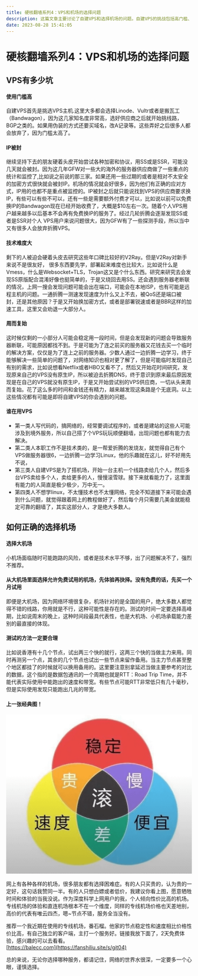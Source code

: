 ```yaml
---
title: 硬核翻墙系列4：VPS和机场的选择问题
description: 这篇文章主要讨论了自建VPS和选择机场的问题。自建VPS的挑战包括高门槛、IP被封、技术难度大和周而复始的问题。主要使用VPS的人群包括编程者、技术爱好者、机场搭建者和非技术人员。在选择机场时，建议选择大机场，优先选择允许免费试用的机场，并在高峰期进行测试。测试方法应合理，不应仅依赖延迟作为参考。总的来说，无论选择哪种服务，都需要谨慎选择。
date: 2023-08-28 15:41:05
---
```

<!-- more -->


# 硬核翻墙系列4：VPS和机场的选择问题

## VPS有多少坑

#### 使用门槛高
自建VPS首先是挑选VPS主机.这里大多都会选择Linode、Vultr或者是搬瓦工（Bandwagon），因为这几家知名度非常高，选好供应商之后就开始挑线路，BGP之类的。如果用伪装的方式还要买域名，改A记录等。这些弄好之后很多人都会放弃了，因为门槛太高了。
#### IP被封
继续坚持下去的朋友硬着头皮开始尝试各种加密和协议，用SS或是SSR，可能没几天就会被封。因为这几年GFW对一些大的海外的服务器供应商做了一些重点的统计和监控了,比如说之前说的那三家。如果还用一些过期的或者是相对不太安全的加密方式很快就会被封IP。机场的情况就会好很多，因为他们有正确的应对方式，IP用的也都不是重点被监控的。IP被封之后就只能说找到VPS的供应商要求换IP，有些可以有些不可以，还有一些是需要额外付费才可以，比如说以前可以免费换IP的Bandwagon现在已经开始收费了，大概是$10左右一次。随着个人VPS用户越来越多以后基本不会再有免费换IP的服务了。经过几轮折腾会逐渐发现SS或者是SSR对个人 VPS用户来说问题很大，因为GFW有了一些探测手段，所以当中又有很多人会放弃折腾VPS。
#### 技术难度大
剩下的人被迫会硬着头皮去研究这些年口碑比较好的V2Ray。但是V2Ray对新手来说不是很友好， 很多东西要先学，部署起来难度也比较大，比如说什么是Vmess，什么是Websocket+TLS，Trojan这又是个什么东西。研究来研究去会发现SS原版配合混淆好像也挺简单的，于是又绕回去用SS。还会遇到服务器老断联的情况，上网一搜会发现问题可能会出在端口，可能会在本地ISP，也有可能是远程主机的问题。一通折腾一测速发现速度为什么又上不去，被QoS还是端口被封，还是其他原因？于是又开始换加密方式，或者是部署锐速或者是BBR这样的加速工具，这里又会劝退一大部分人。
#### 周而复始
这时候仅剩的一小部分人可能会稳定用一段时间，但是会发现新的问题会导致服务器断联，可能原因都找不到。于是可能为了连之前买的服务器又花钱去买一个临时的解决方案，仅仅是为了连上之前的服务器。少数人通过一边折腾一边学习，终于能够解决一些简单的问题了，对网络知识也相对更了解了，但是可能临时发现自己有别的需求，比如说想看Netflix或者HBO又看不了，然后又开始花时间研究，发现原来自己的VPS没有原生IP，所以被迫去折腾DNS，终于意识到原来最后原因发现是在自己的VPS就没有原生IP，于是又开始尝试别的VPS供应商，一切从头来周而复始。花了这么多的时间和金钱还有精力，越来越发现这条路是个无底洞。以上这些情况都有可能是即将自建VPS的你会遇到的问题。
#### 谁在用VPS
- 第一类人写代码的，搞网络的，经常要调试程序的，或者是建站的这些人可能涉及到境外服务，所以自己搭了个VPS玩玩顺便翻墙，出现问题也都有能力去解决。
- 第二类人本职工作不是技术类的，是一帮爱折腾的发烧友，就觉得自己有个VPS做服务器很6，一边折腾一边学习Linux，他的乐趣就在这儿，好不好用先不说，
- 第三类人自建VPS是为了搭机场，开始一台主机一个线路卖给几个人，然后多台VPS卖给多个人，卖给更多的人，慢慢滚雪球。接下来就看能力了，这里面有能力的人简直是极少极少，万中无一。
- 第四类人不想学linux，不太懂技术也不太懂网络，完全不知道接下来可能会遇到什么问题，就觉得跟着网上的教程做好了，然后每个月只需要几美金就能稳定可靠的翻墙了，其实这部分人，才是绝大多数人。

## 如何正确的选择机场
#### 选择大机场
小机场面临随时可能跑路的风险，或者是技术水平不够，出了问题解决不了，强烈不推荐。
#### 从大机场里面选择允许免费试用的机场，先体验再抉择。没有免费的话，先买一个月试用
即便是大机场，因为网络环境很复杂，机场针对的是全国的用户，绝大多数人都觉得不错的线路，你用就是不行，这种可能性是存在的。测试的时间一定要选择高峰期，比如说周末的晚上，这种时间段最具代表性，也是大机场、小机场承载能力差别的最直接的体现。
#### 测试的方法一定要合理
比如说香港有十几个节点，试出两三个快的就行，这两三个快的当做主力来用。同时再测另一个点，其余的几个节点也试出一些节点来留作备用。当主力节点甚至整个地区都挂了的时候就可以换用备用的。这里要注意别拿延迟当做主要参考的对比的数据，这个指的是数据包通讯的一个周期也就是RTT：Road Trip Time，并不能代表实际使用中能跑出的速度和带宽。有些节点可能RTT非常低只有几十毫秒，但是实际使用发现只能跑出几兆的带宽。
#### 上一张经典图！


![avatar](https://raw.githubusercontent.com/kxswbj/Hardcore-over-the-wall/main/images/4-1.png)


网上有各种各样的机场，很多朋友都有选择困难症。有的人只买贵的，认为贵的一定好，这句话我赞同一半。有的人只想白嫖或者低价，我建议你看上图，愿意牺牲时间和体验的当我没说。作为深度科学上网用户的我，个人倾向性价比高的机场。专线机场的体验和直连机场根本不在一个维度，同样的专线机场价格也天差地别，高价的代表有唯云四杰，嗯~节点不错，服务全当没有。  


推荐一个我近期在使用的专线机场，番石榴。他家的节点稳定性和速度相比价格性价比高，有自己独立的客户端，主打一个服务好。链接我放下面了，2天免费体验，感兴趣的可以去看看。  
[https://balecc.com](https://fanshiliu.site/s/git04)  


总的来说，无论你选择哪种服务，都请记住，网络的世界水很深，一定要多一个心眼，谨慎选择。
